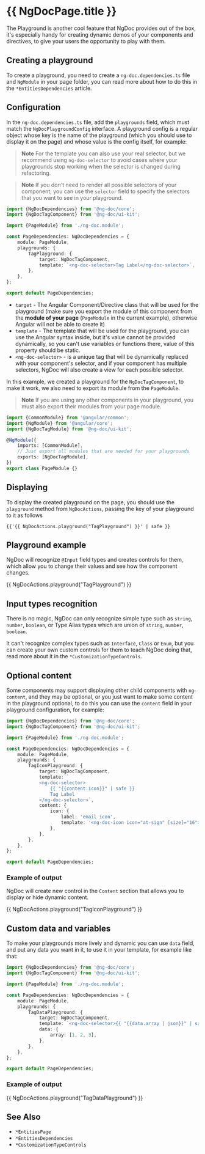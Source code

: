 # {{ NgDocPage.title }}

The Playground is another cool feature that NgDoc provides out of the box, it's especially handy for
creating dynamic demos of your components and directives, to give your users the opportunity to play
with them.

## Creating a playground

To create a playground, you need to create a `ng-doc.dependencies.ts` file and `NgModule` in your
page folder, you can read more about how to do this in the `*EntitiesDependencies` article.

## Configuration

In the `ng-doc.dependencies.ts` file, add the `playgrounds` field, which must match the
`NgDocPlaygroundConfig` interface. A playground config is a regular object whose key is the name of
the playground (which you should use to display it on the page) and whose value is the config
itself, for example:

> **Note**
> For the template you can also use your real selector, but we recommend using `ng-doc-selector` to
> avoid cases where your playgrounds stop working when the selector is changed during refactoring.

> **Note**
> If you don't need to render all possible selectors of your component, you can use the `selector`
> field
> to specify the selectors that you want to see in your playground.

```typescript
import {NgDocDependencies} from '@ng-doc/core';
import {NgDocTagComponent} from '@ng-doc/ui-kit';

import {PageModule} from './ng-doc.module';

const PageDependencies: NgDocDependencies = {
	module: PageModule,
	playgrounds: {
		TagPlayground: {
			target: NgDocTagComponent,
			template: `<ng-doc-selector>Tag Label</ng-doc-selector>`,
		},
	},
};

export default PageDependencies;
```

- `target` - The Angular Component/Directive class that will be used for the playground (make sure
  you export the module of this
  component from the **module of your page** (`PageModule` in the current example), otherwise
  Angular will not be able to create it)
- `template` - The template that will be used for the playground, you can use the Angular syntax
  inside,
  but it's value cannot be provided dynamically, so you can't use variables or functions there,
  value of this property should be static.
- `<ng-doc-selector>` - is a unique tag that will be dynamically replaced with your component's
  selector, and if your component has multiple selectors, NgDoc will also create a view for each
  possible selector.

In this example, we created a playground for the `NgDocTagComponent`, to make it work,
we also need to export its module from the `PageModule`.

> **Note**
> If you are using any other components in your playground, you must also export their modules from
> your page module.

```typescript
import {CommonModule} from '@angular/common';
import {NgModule} from '@angular/core';
import {NgDocTagModule} from '@ng-doc/ui-kit';

@NgModule({
	imports: [CommonModule],
	// Just export all modules that are needed for your playgrounds
	exports: [NgDocTagModule],
})
export class PageModule {}
```

## Displaying

To display the created playground on the page, you should use the `playground` method
from `NgDocActions`, passing the key of your playground to it as follows

```twig
{{'{{ NgDocActions.playground("TagPlayground") }}' | safe }}
```

## Playground example

NgDoc will recognize `@Input` field types and creates controls for them, which allow you to change
their
values and see how the component changes.

{{ NgDocActions.playground("TagPlayground") }}

## Input types recognition

There is no magic, NgDoc can only recognize simple type such as `string`, `number`, `boolean`,
or Type Alias types which are union of `string`, `number`, `boolean`.

It can't recognize complex types such as `Interface`, `Class` or `Enum`, but you can create your
own custom controls for them to teach NgDoc doing that, read more about it in
the `*CustomizationTypeControls`.

## Optional content

Some components may support displaying other child components with `ng-content`, and they may be
optional, or you just want to make some content in the playground optional, to do this you can use
the `content` field in your playground configuration, for example:

```typescript
import {NgDocDependencies} from '@ng-doc/core';
import {NgDocTagComponent} from '@ng-doc/ui-kit';

import {PageModule} from './ng-doc.module';

const PageDependencies: NgDocDependencies = {
	module: PageModule,
	playgrounds: {
		TagIconPlayground: {
			target: NgDocTagComponent,
			template: `
			<ng-doc-selector>
				{{ "{{content.icon}}" | safe }}
				Tag Label
			</ng-doc-selector>`,
			content: {
				icon: {
					label: 'email icon',
					template: '<ng-doc-icon icon="at-sign" [size]="16"></ng-doc-icon>',
				},
			},
		},
	},
};

export default PageDependencies;
```

### Example of output

NgDoc will create new control in the `Content` section that allows you to display or hide dynamic
content.

{{ NgDocActions.playground("TagIconPlayground") }}

## Custom data and variables

To make your playgrounds more lively and dynamic you can use `data` field,
and put any data you want in it, to use it in your template, for example like that:

```typescript
import {NgDocDependencies} from '@ng-doc/core';
import {NgDocTagComponent} from '@ng-doc/ui-kit';

import {PageModule} from './ng-doc.module';

const PageDependencies: NgDocDependencies = {
	module: PageModule,
	playgrounds: {
		TagDataPlayground: {
			target: NgDocTagComponent,
			template: `<ng-doc-selector>{{ "{{data.array | json}}" | safe }}</ng-doc-selector>`,
			data: {
				array: [1, 2, 3],
			},
		},
	},
};

export default PageDependencies;
```

### Example of output

{{ NgDocActions.playground("TagDataPlayground") }}

## See Also

- `*EntitiesPage`
- `*EntitiesDependencies`
- `*CustomizationTypeControls`
